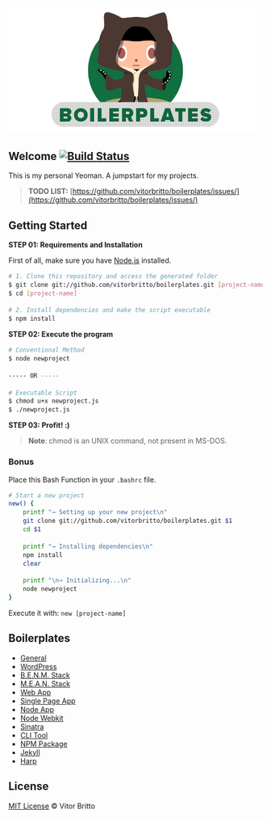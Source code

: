 ![Boilerplates Logo](logo-bp.jpg "Boilerplates")

## Welcome [![Build Status](https://travis-ci.org/vitorbritto/boilerplates.svg)](https://travis-ci.org/vitorbritto/boilerplates)

This is my personal Yeoman. A jumpstart for my projects.

> **TODO LIST:** [https://github.com/vitorbritto/boilerplates/issues/](https://github.com/vitorbritto/boilerplates/issues/)


## Getting Started

**STEP 01: Requirements and Installation**

First of all, make sure you have [Node.js](http://nodejs.org/) installed.

```bash
# 1. Clone this repository and access the generated folder
$ git clone git://github.com/vitorbritto/boilerplates.git [project-name]
$ cd [project-name]

# 2. Install dependencies and make the script executable
$ npm install
```

**STEP 02: Execute the program**

```bash
# Conventional Method
$ node newproject

----- OR -----

# Executable Script
$ chmod u+x newproject.js
$ ./newproject.js
```

**STEP 03: Profit! :)**

> **Note**: chmod is an UNIX command, not present in MS-DOS.

### Bonus

Place this Bash Function in your `.bashrc` file.

```bash
# Start a new project
new() {
    printf "→ Setting up your new project\n"
    git clone git://github.com/vitorbritto/boilerplates.git $1
    cd $1

    printf "→ Installing dependencies\n"
    npm install
    clear

    printf "\n→ Initializing...\n"
    node newproject
}
```

Execute it with: `new [project-name]`


## Boilerplates

- [General](lib/templates/general/)
- [WordPress](lib/templates/wordpress/)
- [B.E.N.M. Stack](lib/templates/benmstack/)
- [M.E.A.N. Stack](lib/templates/meanstack/)
- [Web App](lib/templates/webapp/)
- [Single Page App](lib/templates/spa/)
- [Node App](lib/templates/nodeapp/)
- [Node Webkit](lib/templates/nodewebkit/)
- [Sinatra](lib/templates/sinatra/)
- [CLI Tool](lib/templates/clitool/)
- [NPM Package](lib/templates/npmpkg/)
- [Jekyll](lib/templates/jekyll/)
- [Harp](lib/templates/harp/)


## License

[MIT License](http://vitorbritto.mit-license.org/) © Vitor Britto
